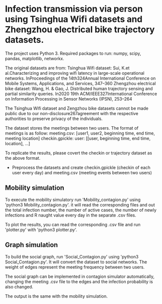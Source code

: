 # Infection transmission via person using Tsinghua Wifi datasets and Zhengzhou electrical bike trajectory datasets.

The project uses Python 3. Required packages to run: numpy, scipy, pandas, matplotlib, networkx.

The original datasets are from:
Tsinghua Wifi dataset: Sui, K.et al.Characterizing and improving wifi latency in large-scale operational networks. InProceedings of the 14th324Annual International Conference on Mobile Systems, Applications, and Services, 347–360
Zhengzhou electrical bike dataset: Wang,  H. & Gao,  J.   Distributed human trajectory sensing and partial similarity queries.   In2020 19th ACM/IEEE327International Conference on Information Processing in Sensor Networks (IPSN), 253–264

The Tsinghua Wifi dataset and Zengzhou bike datasets cannot be made public due to our non-disclosure267agreement with the respective authorities to preserve privacy of the individuals.

The dataset stores the meetings between two users. The format of meetings is as follow:
meeting.csv: [user1, user2, beginning time, end time, meeting location]
checkin.gpickle: user: [[user, beginning time, end time, location], ...]

To replicate the results, please covert the checkin or trajectory dataset as the above format.
* Preprocess the datasets and create checkin.gpickle (checkin of each user every day) and meeting.csv (meeting events between two users)

## Mobility simulation
To execute the mobility simulatory run 'Mobility_contagion.py' using 'python3 Mobility_contagion.py'. it will read the corresponding files and out the total infection number, the number of active cases, the number of newly infections and R naught value every day in the separate .csv files.

To plot the results, you can read the corresponding .csv file and run 'plotter.py' with 'python3 plotter.py'.

## Graph simulation

To build the social graph, run 'Social_Contagion.py' using 'python3 Social_Contagion.py'. It will convert the dataset to social networks. The weight of edges represent the meeting frequency between two users.

The social graph can be implemented in contagion simulator automatically, changing the meeting .csv file to the edges and the infection probability is also changed.

The output is the same with the mobility simulation.
